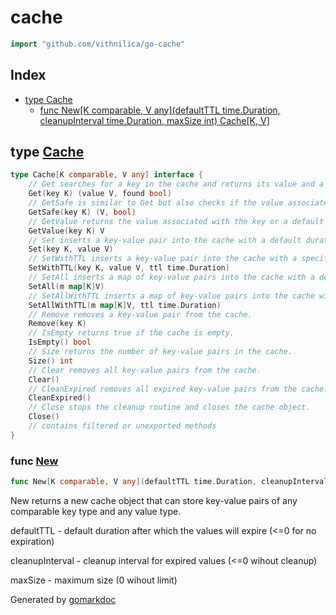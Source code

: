 <!-- Code generated by gomarkdoc. DO NOT EDIT -->

# cache

```go
import "github.com/vithnilica/go-cache"
```

## Index

- [type Cache](<#type-cache>)
  - [func New[K comparable, V any](defaultTTL time.Duration, cleanupInterval time.Duration, maxSize int) Cache[K, V]](<#func-new>)


## type [Cache](<https://github.com/vithnilica/go-cache/blob/main/cache.go#L9-L38>)

```go
type Cache[K comparable, V any] interface {
    // Get searches for a key in the cache and returns its value and a boolean indicating whether the key was found or not.
    Get(key K) (value V, found bool)
    // GetSafe is similar to Get but also checks if the value associated with the key has expired or not.
    GetSafe(key K) (V, bool)
    // GetValue returns the value associated with the key or a default value if the key is not present in the cache.
    GetValue(key K) V
    // Set inserts a key-value pair into the cache with a default duration.
    Set(key K, value V)
    // SetWithTTL inserts a key-value pair into the cache with a specified duration (TTL - Time To Live).
    SetWithTTL(key K, value V, ttl time.Duration)
    // SetAll inserts a map of key-value pairs into the cache with a default duration.
    SetAll(m map[K]V)
    // SetAllWithTTL inserts a map of key-value pairs into the cache with a specified duration.
    SetAllWithTTL(m map[K]V, ttl time.Duration)
    // Remove removes a key-value pair from the cache.
    Remove(key K)
    // IsEmpty returns true if the cache is empty.
    IsEmpty() bool
    // Size returns the number of key-value pairs in the cache.
    Size() int
    // Clear removes all key-value pairs from the cache.
    Clear()
    // CleanExpired removes all expired key-value pairs from the cache.
    CleanExpired()
    // Close stops the cleanup routine and closes the cache object.
    Close()
    // contains filtered or unexported methods
}
```

### func [New](<https://github.com/vithnilica/go-cache/blob/main/cache.go#L47-L51>)

```go
func New[K comparable, V any](defaultTTL time.Duration, cleanupInterval time.Duration, maxSize int) Cache[K, V]
```

New returns a new cache object that can store key\-value pairs of any comparable key type and any value type.

defaultTTL \- default duration after which the values will expire \(\<=0 for no expiration\)

cleanupInterval \- cleanup interval for expired values \(\<=0 wihout cleanup\)

maxSize \- maximum size \(0 wihout limit\)



Generated by [gomarkdoc](<https://github.com/princjef/gomarkdoc>)
